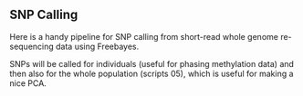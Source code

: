 ## SNP Calling

Here is a handy pipeline for SNP calling from short-read whole genome re-sequencing data using Freebayes. 

SNPs will be called for individuals (useful for phasing methylation data) and then also for the whole population (scripts 05), which is useful for making a nice PCA.